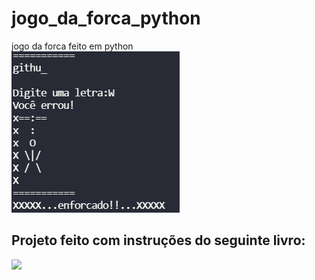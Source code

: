 # jogo_da_forca_python
jogo da forca feito em python
<BR>
<img src="https://github.com/wesleivisentin/jogo_da_forca_python/blob/main/IMAGENS/FORCA.png">


## Projeto feito com instruções do seguinte livro:
<img src="https://m.media-amazon.com/images/I/41qeEtBu02L._SY445_SX342_.jpg">
